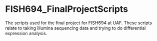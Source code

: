 # FISH694_FinalProjectScripts
The scripts used for the final project for FISH694 at UAF. These scripts relate to taking Illumina sequencing data and trying to do differential expression analysis.

